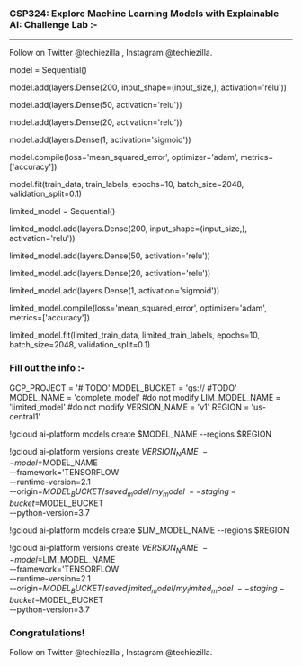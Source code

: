 ### GSP324: Explore Machine Learning Models with Explainable AI: Challenge Lab :-

----------------------------------------------------------------------------------------------------------------------------------------------

Follow on Twitter @techiezilla , Instagram @techiezilla.



model = Sequential()

model.add(layers.Dense(200, input_shape=(input_size,), activation='relu'))

model.add(layers.Dense(50, activation='relu'))

model.add(layers.Dense(20, activation='relu'))

model.add(layers.Dense(1, activation='sigmoid'))

model.compile(loss='mean_squared_error', optimizer='adam', metrics=['accuracy'])

model.fit(train_data, train_labels, epochs=10, batch_size=2048, validation_split=0.1)



limited_model = Sequential()

limited_model.add(layers.Dense(200, input_shape=(input_size,), activation='relu'))

limited_model.add(layers.Dense(50, activation='relu'))

limited_model.add(layers.Dense(20, activation='relu'))

limited_model.add(layers.Dense(1, activation='sigmoid'))

limited_model.compile(loss='mean_squared_error', optimizer='adam', metrics=['accuracy'])

limited_model.fit(limited_train_data, limited_train_labels, epochs=10, batch_size=2048, validation_split=0.1)



### Fill out the info :-

GCP_PROJECT = '# TODO'
MODEL_BUCKET = 'gs:// #TODO'
MODEL_NAME = 'complete_model' #do not modify
LIM_MODEL_NAME = 'limited_model' #do not modify
VERSION_NAME = 'v1'
REGION = 'us-central1'


!gcloud ai-platform models create $MODEL_NAME --regions $REGION


!gcloud ai-platform versions create $VERSION_NAME \
--model=$MODEL_NAME \
--framework='TENSORFLOW' \
--runtime-version=2.1 \
--origin=$MODEL_BUCKET/saved_model/my_model \
--staging-bucket=$MODEL_BUCKET \
--python-version=3.7


!gcloud ai-platform models create $LIM_MODEL_NAME --regions $REGION


!gcloud ai-platform versions create $VERSION_NAME \
--model=$LIM_MODEL_NAME \
--framework='TENSORFLOW' \
--runtime-version=2.1 \
--origin=$MODEL_BUCKET/saved_limited_model/my_limited_model \
--staging-bucket=$MODEL_BUCKET \
--python-version=3.7



### Congratulations!

Follow on Twitter @techiezilla , Instagram @techiezilla.
